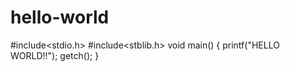 # hello-world
#include<stdio.h>
#include<stblib.h>
void main()
{ printf("HELLO WORLD!!"); 
  getch();
}
